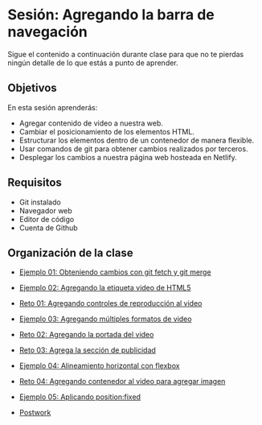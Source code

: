 # Sesión: Agregando la barra de navegación

Sigue el contenido a continuación durante clase para que no te pierdas ningún
detalle de lo que estás a punto de aprender.

## Objetivos

En esta sesión aprenderás:

- Agregar contenido de video a nuestra web.
- Cambiar el posicionamiento de los elementos HTML.
- Estructurar los elementos dentro de un contenedor de manera flexible.
- Usar comandos de git para obtener cambios realizados por terceros.
- Desplegar los cambios a nuestra página web hosteada en Netlify.

## Requisitos

- Git  instalado
- Navegador web
- Editor de código 
- Cuenta de Github

## Organización de la clase

- [Ejemplo 01: Obteniendo cambios con git fetch y git merge](https://github.com/beduExpert/A1-Frontend-Fundamentals-2020/tree/master/sesion-03/Ejemplo-01)

- [Ejemplo  02: Agregando la etiqueta video de HTML5](https://github.com/beduExpert/A1-Frontend-Fundamentals-2020/tree/master/sesion-03/Ejemplo-02)

- [Reto  01: Agregando controles de reproducción al video](https://github.com/beduExpert/A1-Frontend-Fundamentals-2020/tree/master/sesion-03/reto-01)

- [Ejemplo  03: Agregando múltiples formatos de video](https://github.com/beduExpert/A1-Frontend-Fundamentals-2020/tree/master/sesion-03/Ejemplo-03)

- [Reto  02: Agregando la portada del video](https://github.com/beduExpert/A1-Frontend-Fundamentals-2020/tree/master/sesion-03/reto-02)

- [Reto  03: Agrega la sección de publicidad](https://github.com/beduExpert/A1-Frontend-Fundamentals-2020/tree/master/sesion-03/reto-03)

- [Ejemplo  04: Alineamiento horizontal con flexbox](https://github.com/beduExpert/A1-Frontend-Fundamentals-2020/tree/master/sesion-03/Ejemplo-04)

- [Reto  04: Agregando contenedor al video para agregar imagen](https://github.com/beduExpert/A1-Frontend-Fundamentals-2020/tree/master/sesion-03/reto-04)

- [Ejemplo  05: Aplicando position:fixed](https://github.com/beduExpert/A1-Frontend-Fundamentals-2020/tree/master/sesion-03/Ejemplo-05)

- [Postwork](https://github.com/beduExpert/A1-Frontend-Fundamentals-2020/tree/master/sesion-03/postwork)


